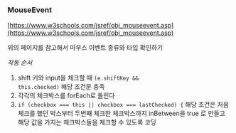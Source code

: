 ### MouseEvent

[https://www.w3schools.com/jsref/obj_mouseevent.asp](https://www.w3schools.com/jsref/obj_mouseevent.asp)

위의 페이지를 참고해서 마우스 이벤트 종류와 타입 확인하기

*작동 순서*

1. shift 키와 input을 체크할 때 <code>(e.shiftKey && this.checked)</code> 해당 조건문 충족
2. 각각의 체크박스를 forEach로 돌린다
3. <code>if (checkbox === this || checkbox === lastChecked) {</code> 해당 조건은 처음 체크를 했던 박스부터 두번째 체크한 체크박스까지 inBetween을 true 로 만들고 해당 값을 가지는 체크박스들을 체크할 수 있도록 코딩

 

